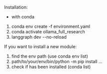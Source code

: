 Installation:

- with conda
1. conda env create -f environment.yaml
2. conda activate ollama_full_research
3. langgraph dev --no-reload



If you want to install a new module:

1. find the env path (use conda env list)
2. path/to/your/env/bin/python -m pip install ...
3. check if has been installed (conda list)